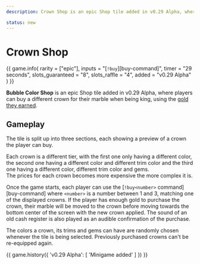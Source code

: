 ```yaml
---
description: Crown Shop is an epic Shop tile added in v0.29 Alpha, where players can buy a different crown for their marble when being king, using the gold they earned.

status: new
---
```


# Crown Shop

{{ game.info(
  rarity           = ["epic"],
  inputs           = "[`!buy`][buy-command]",
  timer            = "29 seconds",
  slots_guaranteed = "8",
  slots_raffle     = "4",
  added            = "v0.29 Alpha"
) }}

**Bubble Color Shop** is an epic Shop tile added in v0.29 Alpha, where players can buy a different crown for their marble when being king, using the [gold they earned](../../mechanics/attacking-the-king.md).

## Gameplay

The tile is split up into three sections, each showing a preview of a crown the player can buy.

Each crown is a different tier, with the first one only having a different color, the second one having a different color and different trim color and the third one having a different color, different trim color and gems.  
The prices for each crown becomes more expensive the more complex it is.

Once the game starts, each player can use the [`!buy<number>` command][buy-command] where `<number>` is a number between 1 and 3, matching one of the displayed crowns. If the player has enough gold to purchase the crown, their marble will be moved to the crown before moving towards the bottom center of the screen with the new crown applied. The sound of an old cash register is also played as an audible confirmation of the purchase.

The colors a crown, its trims and gems can have are randomly chosen whenever the tile is being selected. Previously purchased crowns can't be re-equipped again.

{{ game.history({
  'v0.29 Alpha': [
    'Minigame added'
  ]
}) }}